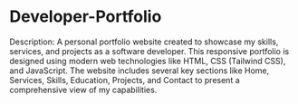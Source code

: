 # Developer-Portfolio

Description:
A personal portfolio website created to showcase my skills, services, and projects as a software developer. This responsive portfolio is designed using modern web technologies like HTML, CSS (Tailwind CSS), and JavaScript. The website includes several key sections like Home, Services, Skills, Education, Projects, and Contact to present a comprehensive view of my capabilities.
